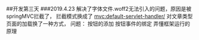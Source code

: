 ##开发第三天
###2019.4.23
解决了字体文件.woff2无法引入的问题，原因是被springMVC拦截了，
拦截模式换成了  <mvc:default-servlet-handler/>
对文章类型页面的加载换了一种方式，
问题：
      按钮的添加
      按钮事件的绑定
      弄懂框架运行的原理  